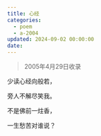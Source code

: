 ```yaml
---
title: 心经
categories:
  - poem
  - a-2004
updated: 2024-09-02 00:00:00
date:
---
```


> 2005年4月29日收录

少读心经向般若，

旁人不解尽笑我。

不是佛前一炷香，

一生愁苦对谁说？